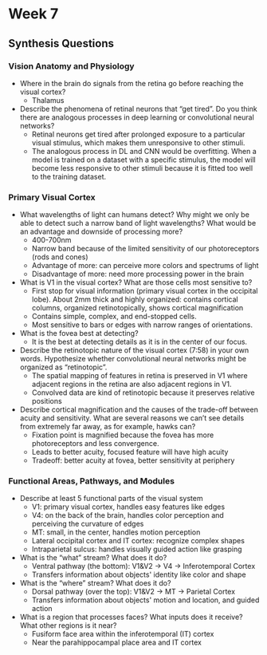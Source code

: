 # Week 7
## Synthesis Questions
### Vision Anatomy and Physiology
- Where in the brain do signals from the retina go before reaching the visual cortex?
	- Thalamus
- Describe the phenomena of retinal neurons that “get tired”. Do you think there are analogous processes in deep learning or convolutional neural networks?
	- Retinal neurons get tired after prolonged exposure to a particular visual stimulus, which makes them unresponsive to other stimuli.
	- The analogous process in DL and CNN would be overfitting. When a model is trained on a dataset with a specific stimulus, the model will become less responsive to other stimuli because it is fitted too well to the training dataset.


### Primary Visual Cortex
- What wavelengths of light can humans detect? Why might we only be able to detect such a narrow band of light wavelengths? What would be an advantage and downside of processing more?
	- 400-700nm
	- Narrow band because of the limited sensitivity of our photoreceptors (rods and cones)
	- Advantage of more: can perceive more colors and spectrums of light
	- Disadvantage of more: need more processing power in the brain
- What is V1 in the visual cortex? What are those cells most sensitive to?
	- First stop for visual information (primary visual cortex in the occipital lobe). About 2mm thick and highly organized: contains cortical columns, organized retinotopically, shows cortical magnification
	- Contains simple, complex, and end-stopped cells.
	- Most sensitive to bars or edges with narrow ranges of orientations.
- What is the fovea best at detecting?
	- It is the best at detecting details as it is in the center of our focus.
- Describe the retinotopic nature of the visual cortex (7:58) in your own words. Hypothesize whether convolutional neural networks might be organized as “retinotopic”.
	- The spatial mapping of features in retina is preserved in V1 where adjacent regions in the retina are also adjacent regions in V1.
	- Convolved data are kind of retinotopic because it preserves relative positions
- Describe cortical magnification and the causes of the trade-off between acuity and sensitivity. What are several reasons we can’t see details from extremely far away, as for example, hawks can?
	- Fixation point is magnified because the fovea has more photoreceptors and less convergence.
	- Leads to better acuity, focused feature will have high acuity
	- Tradeoff: better acuity at fovea, better sensitivity at periphery


### Functional Areas, Pathways, and Modules
- Describe at least 5 functional parts of the visual system
	- V1: primary visual cortex, handles easy features like edges
	- V4: on the back of the brain, handles color perception and perceiving the curvature of edges
	- MT: small, in the center, handles motion perception
	- Lateral occipital cortex and IT cortex: recognize complex shapes
	- Intraparietal sulcus: handles visually guided action like grasping
- What is the “what” stream? What does it do?
	- Ventral pathway (the bottom): V1&V2 -> V4 -> Inferotemporal Cortex
	- Transfers information about objects' identity like color and shape
- What is the “where” stream? What does it do?
	- Dorsal pathway (over the top): V1&V2 -> MT -> Parietal Cortex
	- Transfers information about objects' motion and location, and guided action
- What is a region that processes faces? What inputs does it receive? What other regions is it near?
	- Fusiform face area within the inferotemporal (IT) cortex
	- Near the parahippocampal place area and IT cortex
